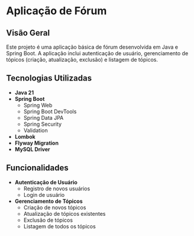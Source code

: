 # Aplicação de Fórum

## Visão Geral
Este projeto é uma aplicação básica de fórum desenvolvida em Java e Spring Boot. A aplicação inclui autenticação de usuário, gerenciamento de tópicos (criação, atualização, exclusão) e listagem de tópicos.

## Tecnologias Utilizadas
- **Java 21**
- **Spring Boot**
    - Spring Web
    - Spring Boot DevTools
    - Spring Data JPA
    - Spring Security
    - Validation
- **Lombok**
- **Flyway Migration**
- **MySQL Driver**

## Funcionalidades
- **Autenticação de Usuário**
    - Registro de novos usuários
    - Login de usuário
- **Gerenciamento de Tópicos**
    - Criação de novos tópicos
    - Atualização de tópicos existentes
    - Exclusão de tópicos
    - Listagem de todos os tópicos

